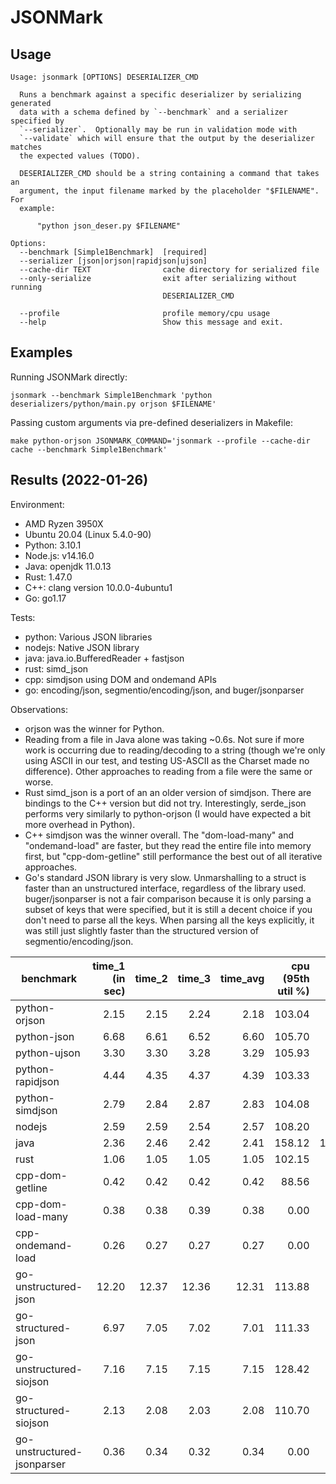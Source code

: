 # JSONMark

## Usage

```
Usage: jsonmark [OPTIONS] DESERIALIZER_CMD

  Runs a benchmark against a specific deserializer by serializing generated
  data with a schema defined by `--benchmark` and a serializer specified by
  `--serializer`.  Optionally may be run in validation mode with
  `--validate` which will ensure that the output by the deserializer matches
  the expected values (TODO).

  DESERIALIZER_CMD should be a string containing a command that takes an
  argument, the input filename marked by the placeholder "$FILENAME". For
  example:

      "python json_deser.py $FILENAME"

Options:
  --benchmark [Simple1Benchmark]  [required]
  --serializer [json|orjson|rapidjson|ujson]
  --cache-dir TEXT                cache directory for serialized file
  --only-serialize                exit after serializing without running
                                  DESERIALIZER_CMD

  --profile                       profile memory/cpu usage
  --help                          Show this message and exit.
```

## Examples

Running JSONMark directly:

```
jsonmark --benchmark Simple1Benchmark 'python deserializers/python/main.py orjson $FILENAME'
```

Passing custom arguments via pre-defined deserializers in Makefile:

```
make python-orjson JSONMARK_COMMAND='jsonmark --profile --cache-dir cache --benchmark Simple1Benchmark'
```

## Results (2022-01-26)

Environment:

- AMD Ryzen 3950X
- Ubuntu 20.04 (Linux 5.4.0-90)
- Python: 3.10.1
- Node.js: v14.16.0
- Java: openjdk 11.0.13
- Rust: 1.47.0
- C++: clang version 10.0.0-4ubuntu1
- Go: go1.17

Tests:

- python: Various JSON libraries
- nodejs: Native JSON library
- java: java.io.BufferedReader + fastjson
- rust: simd_json
- cpp: simdjson using DOM and ondemand APIs
- go: encoding/json, segmentio/encoding/json, and buger/jsonparser

Observations:

- orjson was the winner for Python.
- Reading from a file in Java alone was taking ~0.6s.  Not sure if more work
  is occurring due to reading/decoding to a string (though we're only using
  ASCII in our test, and testing US-ASCII as the Charset made no difference).
  Other approaches to reading from a file were the same or worse.
- Rust simd_json is a port of an an older version of simdjson.  There are
  bindings to the C++ version but did not try.  Interestingly, serde_json
  performs very similarly to python-orjson (I would have expected a bit more
  overhead in Python).
- C++ simdjson was the winner overall.  The "dom-load-many" and "ondemand-load"
  are faster, but they read the entire file into memory first, but
  "cpp-dom-getline" still performance the best out of all iterative approaches.
- Go's standard JSON library is very slow.  Unmarshalling to a struct is faster
  than an unstructured interface, regardless of the library used.
  buger/jsonparser is not a fair comparison because it is only parsing a subset
  of keys that were specified, but it is still a decent choice if you don't
  need to parse all the keys.  When parsing all the keys explicitly, it was
  still just slightly faster than the structured version of
  segmentio/encoding/json.

|        benchmark         |time_1 (in sec)|time_2|time_3|time_avg|cpu (95th util %)|mem (95th MiB)|% time|
|--------------------------|--------------:|-----:|-----:|-------:|----------------:|-------------:|-----:|
|python-orjson             |           2.15|  2.15|  2.24|    2.18|           103.04|         14.55|100.00|
|python-json               |           6.68|  6.61|  6.52|    6.60|           105.70|         14.62|302.75|
|python-ujson              |           3.30|  3.30|  3.28|    3.29|           105.93|         14.69|150.92|
|python-rapidjson          |           4.44|  4.35|  4.37|    4.39|           103.33|         14.52|201.38|
|python-simdjson           |           2.79|  2.84|  2.87|    2.83|           104.08|         14.65|129.82|
|nodejs                    |           2.59|  2.59|  2.54|    2.57|           108.20|         54.42|117.89|
|java                      |           2.36|  2.46|  2.42|    2.41|           158.12|       1276.21|110.55|
|rust                      |           1.06|  1.05|  1.05|    1.05|           102.15|          2.61| 48.17|
|cpp-dom-getline           |           0.42|  0.42|  0.42|    0.42|            88.56|          2.11| 19.27|
|cpp-dom-load-many         |           0.38|  0.38|  0.39|    0.38|             0.00|        319.99| 17.43|
|cpp-ondemand-load         |           0.26|  0.27|  0.27|    0.27|             0.00|        320.00| 12.39|
|go-unstructured-json      |          12.20| 12.37| 12.36|   12.31|           113.88|          8.65|564.68|
|go-structured-json        |           6.97|  7.05|  7.02|    7.01|           111.33|          8.61|321.56|
|go-unstructured-siojson   |           7.16|  7.15|  7.15|    7.15|           128.42|          9.55|327.98|
|go-structured-siojson     |           2.13|  2.08|  2.03|    2.08|           110.70|          8.94| 95.41|
|go-unstructured-jsonparser|           0.36|  0.34|  0.32|    0.34|             0.00|          7.78| 15.60|
